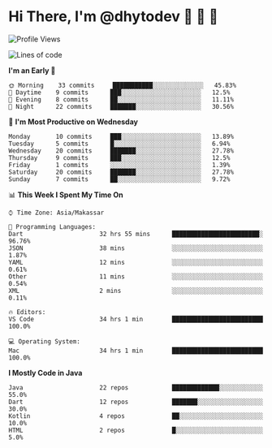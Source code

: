 # Hi There, I'm @dhytodev 👋 👋 👋

<!--
**DhytoDev/dhytodev** is a ✨ _special_ ✨ repository because its `README.md` (this file) appears on your GitHub profile.

Here are some ideas to get you started:

- 🔭 I’m currently working on ...
- 🌱 I’m currently learning ...
- 👯 I’m looking to collaborate on ...
- 🤔 I’m looking for help with ...
- 💬 Ask me about ...
- 📫 How to reach me: ...
- 😄 Pronouns: ...
- ⚡ Fun fact: ...
-->

<!--START_SECTION:waka-->
![Profile Views](http://img.shields.io/badge/Profile%20Views-0-blue)

![Lines of code](https://img.shields.io/badge/From%20Hello%20World%20I%27ve%20Written-266596%20lines%20of%20code-blue)

**I'm an Early 🐤** 

```text
🌞 Morning    33 commits     ███████████░░░░░░░░░░░░░░   45.83% 
🌆 Daytime    9 commits      ███░░░░░░░░░░░░░░░░░░░░░░   12.5% 
🌃 Evening    8 commits      ██░░░░░░░░░░░░░░░░░░░░░░░   11.11% 
🌙 Night      22 commits     ███████░░░░░░░░░░░░░░░░░░   30.56%

```
📅 **I'm Most Productive on Wednesday** 

```text
Monday       10 commits     ███░░░░░░░░░░░░░░░░░░░░░░   13.89% 
Tuesday      5 commits      █░░░░░░░░░░░░░░░░░░░░░░░░   6.94% 
Wednesday    20 commits     ███████░░░░░░░░░░░░░░░░░░   27.78% 
Thursday     9 commits      ███░░░░░░░░░░░░░░░░░░░░░░   12.5% 
Friday       1 commits      ░░░░░░░░░░░░░░░░░░░░░░░░░   1.39% 
Saturday     20 commits     ███████░░░░░░░░░░░░░░░░░░   27.78% 
Sunday       7 commits      ██░░░░░░░░░░░░░░░░░░░░░░░   9.72%

```


📊 **This Week I Spent My Time On** 

```text
⌚︎ Time Zone: Asia/Makassar

💬 Programming Languages: 
Dart                     32 hrs 55 mins      ████████████████████████░   96.76% 
JSON                     38 mins             ░░░░░░░░░░░░░░░░░░░░░░░░░   1.87% 
YAML                     12 mins             ░░░░░░░░░░░░░░░░░░░░░░░░░   0.61% 
Other                    11 mins             ░░░░░░░░░░░░░░░░░░░░░░░░░   0.54% 
XML                      2 mins              ░░░░░░░░░░░░░░░░░░░░░░░░░   0.11%

🔥 Editors: 
VS Code                  34 hrs 1 min        █████████████████████████   100.0%

💻 Operating System: 
Mac                      34 hrs 1 min        █████████████████████████   100.0%

```

**I Mostly Code in Java** 

```text
Java                     22 repos            █████████████░░░░░░░░░░░░   55.0% 
Dart                     12 repos            ███████░░░░░░░░░░░░░░░░░░   30.0% 
Kotlin                   4 repos             ██░░░░░░░░░░░░░░░░░░░░░░░   10.0% 
HTML                     2 repos             █░░░░░░░░░░░░░░░░░░░░░░░░   5.0%

```



<!--END_SECTION:waka-->

